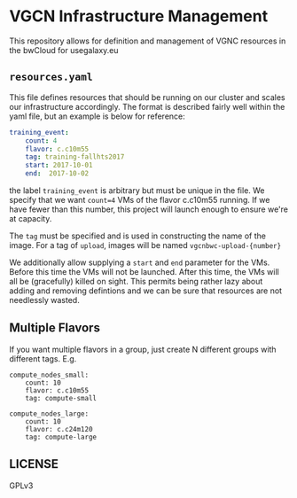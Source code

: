 # VGCN Infrastructure Management

This repository allows for definition and management of VGNC resources in the
bwCloud for usegalaxy.eu

## `resources.yaml`

This file defines resources that should be running on our cluster and scales
our infrastructure accordingly. The format is described fairly well within the
yaml file, but an example is below for reference:

```yaml
training_event:
    count: 4
    flavor: c.c10m55
    tag: training-fallhts2017
    start: 2017-10-01
    end:  2017-10-02
```

the label `training_event` is arbitrary but must be unique in the file. We
specify that we want `count=4` VMs of the flavor c.c10m55 running. If we have
fewer than this number, this project will launch enough to ensure we're at
capacity.

The `tag` must be specified and is used in constructing the name of the image.
For a tag of `upload`, images will be named `vgcnbwc-upload-{number}`

We additionally allow supplying a `start` and `end` parameter for the VMs.
Before this time the VMs will not be launched. After this time, the VMs will
all be (gracefully) killed on sight. This permits being rather lazy about
adding and removing defintions and we can be sure that resources are not
needlessly wasted.

## Multiple Flavors

If you want multiple flavors in a group, just create N different groups with different tags. E.g.

```
compute_nodes_small:
    count: 10
    flavor: c.c10m55
    tag: compute-small

compute_nodes_large:
    count: 10
    flavor: c.c24m120
    tag: compute-large
```

## LICENSE

GPLv3
